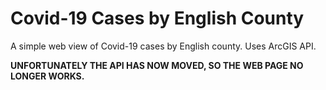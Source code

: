 # Covid-19 Cases by English County

A simple web view of Covid-19 cases by English county. Uses ArcGIS API.

**UNFORTUNATELY THE API HAS NOW MOVED, SO THE WEB PAGE NO LONGER WORKS.**
